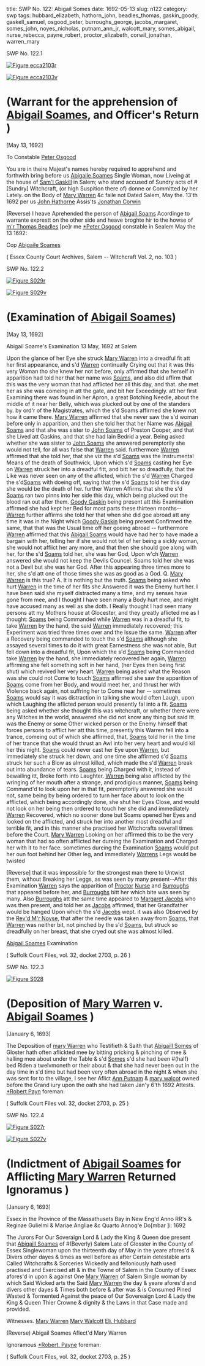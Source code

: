 title: SWP No. 122: Abigail Somes
date: 1692-05-13
slug: n122
category: swp
tags: hubbard_elizabeth, hathorn_john, beadles_thomas, gaskin_goody, gaskell_samuel, osgood_peter, burroughs_george, jacobs_margaret, somes_john, noyes_nicholas, putnam_ann_jr, walcott_mary, somes_abigail, nurse_rebecca, payne_robert, proctor_elizabeth, corwil_jonathan, warren_mary

<div markdown class="doc" id="n122.1">

<div class="doc_id">SWP No. 122.1</div>


<span markdown class="figure">[![Figure ecca2103r](archives/ecca/thumb/ecca2103r.jpg)](archives/ecca/large/ecca2103r.jpg)</span>

<span markdown class="figure">[![Figure ecca2103v](archives/ecca/thumb/ecca2103v.jpg)](archives/ecca/large/ecca2103v.jpg)</span>

# (Warrant for the apprehension of [Abigail Soames](/tag/somes_abigail.html), and Officer's Return )

[May 13, 1692]

To Constable [Peter Osgood](/tag/osgood_peter.html)

You are in theire Majest's names hereby required to apprehend and forthwith bring before us [Abigaile Soames](/tag/somes_abigail.html) Single Woman, now Liveing at the house of [Sam'l Gaskill](/tag/gaskell_samuel.html) in Salem; who stand accused of Sundry acts of #[Sundry] Witchcraft, (or high Suspition there of) donne or Committed by her Lately. on the Body of [Mary Warren](/tag/warren_mary.html) &c faile not Dated Salem,  May the. 13'th 1692
                                                                     per us [John Hathorne](tag/hathorne_john.html)  Assis'ts
                                                                            [Jonathan Corwin](tag/corwin_jonathan.html) 
       
(Reverse) I heave Aprehended the person of [Abigall Soams](/tag/somes_abigail.html) 
Acordinge to warrante exprestt on the other side 
and heave broghte hir to the howse of 
[m'r Thomas Beadles](/tag/beadles_thomas.html) 
[pe]r me [*Peter Osgood](/tag/osgood_peter.html) constable in Sealem 
May the 13 1692: 

Cop [Abigaile Soames](/tag/somes_abigail.html)

( Essex County Court Archives, Salem -- Witchcraft Vol. 2, no. 103 )

</div>


<div markdown class="doc" id="n122.2">

<div class="doc_id">SWP No. 122.2</div>


<span markdown class="figure">[![Figure S029r](archives/Suffolk/small/S029A.jpg)](archives/Suffolk/large/S029A.jpg)</span>

<span markdown class="figure">[![Figure S029v](archives/Suffolk/small/S029B.jpg)](archives/Suffolk/large/S029B.jpg)</span>

# (Examination of [Abigail Soames](/tag/somes_abigail.html))

[May 13, 1692]
 
Abigail Soame's Examination 13 May, 1692 at Salem

Upon the glance of her Eye she struck [Mary Warren](/tag/warren_mary.html) into a dreadful fit att her first appearance, and s'd [Warren](/tag/warren_mary.html) continually Crying out that it was this very Woman tho she knew her not before, only affirmed that she herself in apparition had told her that her name was [Soams,](/tag/somes_abigail.html)  and also did affirm that this was the very woman that had afflicted her all this day, and that. she met her as she was comeing in att the gate, and bit her Exceedingly. att her first Examining there was found in her Apron, a great Botching Needle, about the middle of it near her Belly, which was plucked out by one of the standers by. by ord'r of the Magistrates, which the s'd Soams affirmed she knew not how it came there. [Mary Warren](/tag/warren_mary.html) affirmed that she never saw the s'd woman before only in apparition, and then she told her that her Name was [Abigail Soams](/tag/somes_abigail.html) and that she was sister to [John Soams](/tag/somes_john.html) of Preston Cooper, and that she Lived att Gaskins, and that she had lain Bedrid a year. Being asked whether she was sister to [John Soams](/tag/somes_john.html) she answered peremptorily she would not tell, for all was false that [Warren](/tag/warren_mary.html) said. furthermore [Warren](/tag/warren_mary.html) affirmed that she told her, that she viz the s'd [Soams](/tag/somes_abigail.html) was the Instrumental Means of the death of Southwick, Upon which s'd [Soams](/tag/somes_abigail.html) casting her Eye on [Warren](/tag/warren_mary.html) struck her into a dreadful fitt, and bitt her so dreadfully, that the Like was never seen on any of the aflicted, which the s'd [Warren](/tag/warren_mary.html) Charged the s'd[Soams](/tag/somes_abigail.html) with doeing off, saying that the s'd [Soams](/tag/somes_abigail.html) told her this day she would be the death of her. further Warren Affirms  that she the s'd [Soams](/tag/somes_abigail.html) ran two pinns into her side this day, which being plucked out the blood ran out after them. [Goody Gaskin](/tag/gaskin_goody.html) being present att this Examination affirmed she had kept her Bed for most parts these thirteen months--[Warren](/tag/warren_mary.html) further affirms she told her that when she did goe abroad att any time it was in the Night which [Goody Gaskin](/tag/gaskin_goody.html) being present Confirmed the same, that that was the Usual time off her goeing abroad -- furthermore [Warren](/tag/warren_mary.html) affirmed that this [Abigail Soams](/tag/somes_abigail.html) would have had her to have made a bargain with her, telling her if she would not tel of her being a sickly woman, she would not afflict her any more, and that then she should goe along with her, for the s'd [Soams](/tag/somes_abigail.html) told her, she was her God, Upon w'ch [Warren](/tag/warren_mary.html) answered she would not keep the Devils Councel. Soams told her she was not a Devil but she was her God. After this appearing three times more to her, she s'd att one of those times she was as good as a God. Q. [Mary Warren](/tag/warren_mary.html) is this true? A. It is nothing but the truth. [Soams](/tag/somes_abigail.html) being asked who hurt [Warren](/tag/warren_mary.html) in the time of her fits she Answered it was the Enemy hurt her. I have been said she myself distracted many a time, and my senses have gone from mee, and I thought I have seen many a Body hurt mee, and might have accused many as well as she doth. I Really thought I had seen many persons att my Mothers house at Glocester, and they greatly aflicted me as I thought: [Soams](/tag/somes_abigail.html) being Commanded while [Warren](/tag/warren_mary.html) was in a dreadful fit, to take [Warren](/tag/warren_mary.html) by the hand, the said [Warren](/tag/warren_mary.html) immediately recovered;  this Experiment was tried three times over and the Issue the same. [Warren](/tag/warren_mary.html) after a Recovery being commanded to touch the s'd [Soams](/tag/somes_abigail.html) although she assayed several times to do it with great Earnestness she was not able, But fell down into a dreadful fit, Upon which the s'd [Soams](/tag/somes_abigail.html) being Commanded take [Warren](/tag/warren_mary.html) by the hand, she immediately recovered her again, [Warren](/tag/warren_mary.html) affirming she felt something soft in her hand, (her Eyes then being first shut) which revived her very heart. [Warren](/tag/warren_mary.html) being asked what the Reason was she could not Come to touch [Soams](/tag/somes_abigail.html) affirmed she saw the apparition of [Soams](/tag/somes_abigail.html) come from her Body, and would meet her, and thrust her with Violence back again, not suffring her to Come near her -- sometimes [Soams](/tag/somes_abigail.html) would say it was distraction in talking she would often Laugh, upon which Laughing the aflicted person would presently fal into a fit. [Soams](/tag/somes_abigail.html) being asked whether she thought this was witchcraft, or whether there were any Witches in the world, answered she did not know any thing but said itt was the Enemy or some Other wicked person or the Enemy himself that forces persons to afflict her att this time, presently this Warren fell into a trance, comeing out of which she affirmed, that, [Soams](/tag/somes_abigail.html) told her in the time of her trance that she would thrust an Awl into her very heart and would kil her this night. [Soams](/tag/somes_abigail.html) could never cast her Eye upon [Warren](/tag/warren_mary.html), but immediately she struck her down, and one time she affirmed s'd [Soams](/tag/somes_abigail.html) struck her such a Blow as almost killed, which made the s'd [Warren](/tag/warren_mary.html) break out into abundance of tears. [Soams](/tag/somes_abigail.html) being Charged with it, instead of bewailing itt, Broke forth into Laughter. [Warren](/tag/warren_mary.html) being also afflicted by the wringing of her mouth after a strange, and prodigious manner, [Soams](/tag/somes_abigail.html) being Command'd to look upon her in that fit, peremptorily answered she would not, same being by being ordered to turn her face about to look on the afflicted, which being accordingly done, she shut her Eyes Close, and would not look on her being then ordered to touch her she did and immediately [Warren](/tag/warren_mary.html) Recovered, which no sooner done but Soams opened her Eyes and looked on the afflicted, and struck her into another most dreadful and terrible fit, and in this manner she practised her Witchcrafts severall times before the Court. [Mary Warren](/tag/warren_mary.html) Looking on her affirmed this to be the very woman that had so often afflicted her dureing the Examination and Charged her with it to her face. sometimes dureing the Examination [Soams](/tag/somes_abigail.html) would put her oun foot behind her Other leg, and immediately [Warrens](/tag/warren_mary.html) Legs would be twisted 

[Reverse] that it was impossible for the strongest man there to Untwist them, without Breaking her Leggs,  as was seen by many present--After this Examination [Warren](/tag/warren_mary.html) says the apparition of [Proctor](/tag/proctor_elizabeth.html) [Nurse](/tag/nurse_rebecca.html) and [Burroughs](/tag/burroughs_george.html) that appeared before her, and [Burroughs](/tag/burroughs_george.html) bitt her which bite was seen by many. Also [Burroughs](/tag/burroughs_george.html) att the same time appeared to [Margaret Jacobs](/tag/jacobs_margaret.html) who was then present, and told her as [Jacobs](/tag/jacobs_margaret.html) affirmed, that her Grandfather would be hanged Upon which the s'd [Jacobs](/tag/jacobs_margaret.html) wept. it was also Observed by the [Rev'd M'r Noyse](/tag/noyes_nicholas.html), that after the needle was taken away from [Soams,](/tag/somes_abigail.html) that [Warren](/tag/warren_mary.html) was neither bit, not pinched by the s'd [Soams,](/tag/somes_abigail.html) but struck so dreadfully on her breast, that she cryed out she was almost killed. 

[Abigail Soames](tag/abigail_somes.html)
         Examination

( Suffolk Court Files, vol. 32, docket 2703, p. 26 )


</div>



<div markdown class="doc" id="n122.3">

<div class="doc_id">SWP No. 122.3</div>


<span markdown class="figure">[![Figure S028](archives/Suffolk/small/S028.jpg)](archives/Suffolk/large/S028.jpg)</span>

# (Deposition of [Mary Warren](/tag/warren_mary.html) v. [Abigail Soames](/tag/somes_abigail.html) )

[January 6, 1693]

The Deposition of [mary Warren](/tag/warren_mary.html) who Testifieth & Saith that [Abigaill Somes](/tag/somes_abigail.html) of Gloster hath often aflickted mee by bitting pricking & pinching of mee & halling mee about under the Table & s'd [Somes](/tag/somes_abigail.html) s'd she had been #(half) bed Riden a twelvmoneth or their about & that she had never been out in the day time in s'd time but had been very often abroad in the night & when she was sent for to the village, I see her Aflict [Ann Putnam](/tag/putnam_ann_jr.html) & [mary walcot](/tag/walcott_mary.html)   owned before the Grand iury upon the 
                                                                             oath she had taken Jan'y 6'th 1692
                                                                      Attests. [*Robert Payn](/tag/payne_robert.html) 
                                                                      foreman:

( Suffolk Court Files vol. 32, docket 2703, p. 25 )


</div>



<div markdown class="doc" id="n122.4">

<div class="doc_id">SWP No. 122.4</div>


<span markdown class="figure">[![Figure S027r](archives/Suffolk/small/S027A.jpg)](archives/Suffolk/large/S027A.jpg)</span>

<span markdown class="figure">[![Figure S027v](archives/Suffolk/small/S027B.jpg)](archives/Suffolk/large/S027B.jpg)</span>

# (Indictment of [Abigail Soames](/tag/somes_abigail.html) for Afflicting [Mary Warren](/tag/warren_mary.html) Returned Ignoramus )

[January 6, 1693]

Essex in the Province of the Massathusets Bay in New Eng'd
Anno RR's & Reginae Gulielmi & Mariae Angliae &c Quarto Annoq'e Do[mbar ]i: 1692 

The Jurors For Our Soveraign Lord & Lady the King & Queen doe present that [Abigaill Soames](/tag/somes_abigail.html) of #(Beverly) Salem Late of Glosster in the County of Essex Singlewoman upon the thirteenth day of May in the yeare afores'd & Divers other dayes & times as well before as after Certain detestable arts Called Witchcrafts & Sorceries Wickedly and felloniously hath used practised and Exercised att & in the Towne of Salem in the County of Essex afores'd in upon & against One [Mary Warren](/tag/warren_mary.html) of Salem Single woman by which Said Wicked arts the Said [Mary Warren](/tag/warren_mary.html) the day & yeare afores'd and divers other dayes & Times both before & after was & is Consumed Pined Wasted & Tormented Against the peace of Our Sovereaign Lord & Lady the King & Queen Thier Crowne & dignity & the Laws in that Case made and provided.

Witnesses. [Mary Warren](/tag/warren_mary.html)
           [Mary Walcott](/tag/walcott_mary.html)
           [Eli. Hubbard](/tag/hubbard_elizabeth.html)

(Reverse) Abigail Soames Aflect'd 
Mary Warren 

Ignoramous
[*Robert. Payne](/tag/payne_robert.html)
foreman: 

( Suffolk Court Files, vol. 32, docket 2703, p. 25 )


</div>

